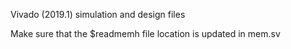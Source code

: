 Vivado (2019.1) simulation and design files

Make sure that the $readmemh file location is updated in mem.sv
